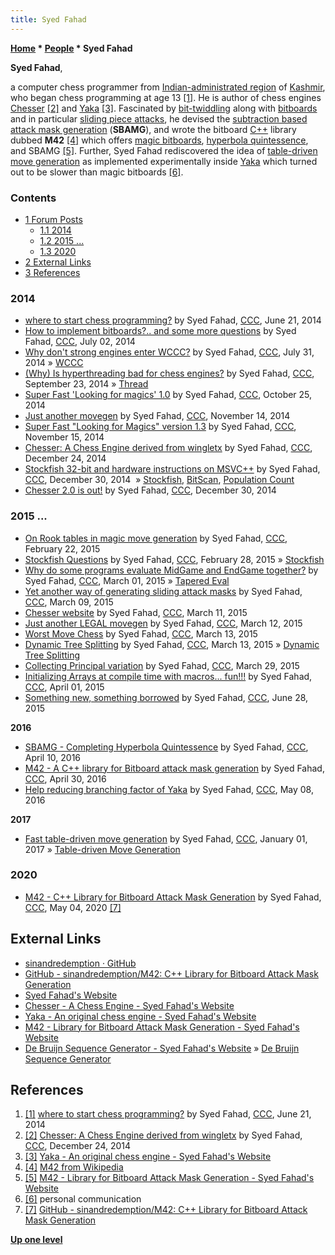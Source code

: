 ```yaml
---
title: Syed Fahad
---
```

**[Home](Home "Home") \* [People](People "People") \* Syed Fahad**


**Syed Fahad**,  

a computer chess programmer from [Indian-administrated region](https://en.wikipedia.org/wiki/Jammu_and_Kashmir) of [Kashmir](https://en.wikipedia.org/wiki/Kashmir_Valley), who began chess programming at age 13 <a id="cite-note-1" href="#cite-ref-1">[1]</a>. He is author of chess engines [Chesser](index.php?title=Chesser&action=edit&redlink=1 "Chesser (page does not exist)") <a id="cite-note-2" href="#cite-ref-2">[2]</a> and [Yaka](index.php?title=Yaka&action=edit&redlink=1 "Yaka (page does not exist)") <a id="cite-note-3" href="#cite-ref-3">[3]</a>. Fascinated by [bit-twiddling](Bit-Twiddling "Bit-Twiddling") along with [bitboards](Bitboards "Bitboards") and in particular [sliding piece attacks](Sliding_Piece_Attacks "Sliding Piece Attacks"), he devised the [subtraction based attack mask generation](SBAMG "SBAMG") (**SBAMG**), and wrote the bitboard [C++](Cpp "Cpp") library dubbed **M42** <a id="cite-note-4" href="#cite-ref-4">[4]</a> which offers [magic bitboards](Magic_Bitboards "Magic Bitboards"), [hyperbola quintessence](Hyperbola_Quintessence "Hyperbola Quintessence"), and SBAMG <a id="cite-note-5" href="#cite-ref-5">[5]</a>. Further, Syed Fahad rediscovered the idea of [table-driven move generation](Table-driven_Move_Generation "Table-driven Move Generation") as implemented experimentally inside [Yaka](index.php?title=Yaka&action=edit&redlink=1 "Yaka (page does not exist)") which turned out to be slower than magic bitboards <a id="cite-note-6" href="#cite-ref-6">[6]</a>.



### Contents


* [1 Forum Posts](#forum-posts)
	+ [1.1 2014](#2014)
	+ [1.2 2015 ...](#2015-...)
	+ [1.3 2020](#2020)
* [2 External Links](#external-links)
* [3 References](#references)






### 2014


* [where to start chess programming?](http://www.talkchess.com/forum/viewtopic.php?t=52709) by Syed Fahad, [CCC](CCC "CCC"), June 21, 2014
* [How to implement bitboards?.. and some more questions](http://www.talkchess.com/forum/viewtopic.php?t=52837) by Syed Fahad, [CCC](CCC "CCC"), July 02, 2014
* [Why don't strong engines enter WCCC?](http://www.talkchess.com/forum/viewtopic.php?t=53132) by Syed Fahad, [CCC](CCC "CCC"), July 31, 2014 » [WCCC](World_Computer_Chess_Championship "World Computer Chess Championship")
* [(Why) Is hyperthreading bad for chess engines?](http://www.talkchess.com/forum/viewtopic.php?t=53806) by Syed Fahad, [CCC](CCC "CCC"), September 23, 2014 » [Thread](Thread "Thread")
* [Super Fast 'Looking for magics' 1.0](http://www.talkchess.com/forum/viewtopic.php?t=54138) by Syed Fahad, [CCC](CCC "CCC"), October 25, 2014
* [Just another movegen](http://www.talkchess.com/forum/viewtopic.php?t=54337) by Syed Fahad, [CCC](CCC "CCC"), November 14, 2014
* [Super Fast "Looking for Magics" version 1.3](http://www.talkchess.com/forum/viewtopic.php?t=54348) by Syed Fahad, [CCC](CCC "CCC"), November 15, 2014
* [Chesser: A Chess Engine derived from wingletx](http://www.talkchess.com/forum/viewtopic.php?t=54740) by Syed Fahad, [CCC](CCC "CCC"), December 24, 2014
* [Stockfish 32-bit and hardware instructions on MSVC++](http://www.talkchess.com/forum/viewtopic.php?t=54798) by Syed Fahad, [CCC](CCC "CCC"), December 30, 2014  » [Stockfish](Stockfish "Stockfish"), [BitScan](BitScan "BitScan"), [Population Count](Population_Count "Population Count")
* [Chesser 2.0 is out!](http://www.talkchess.com/forum/viewtopic.php?t=54799) by Syed Fahad, [CCC](CCC "CCC"), December 30, 2014


### 2015 ...


* [On Rook tables in magic move generation](http://www.talkchess.com/forum/viewtopic.php?t=55418) by Syed Fahad, [CCC](CCC "CCC"), February 22, 2015
* [Stockfish Questions](http://www.talkchess.com/forum/viewtopic.php?t=55510) by Syed Fahad, [CCC](CCC "CCC"), February 28, 2015 » [Stockfish](Stockfish "Stockfish")
* [Why do some programs evaluate MidGame and EndGame together?](http://www.talkchess.com/forum/viewtopic.php?t=55519) by Syed Fahad, [CCC](CCC "CCC"), March 01, 2015 » [Tapered Eval](Tapered_Eval "Tapered Eval")
* [Yet another way of generating sliding attack masks](http://www.talkchess.com/forum/viewtopic.php?t=55604) by Syed Fahad, [CCC](CCC "CCC"), March 09, 2015
* [Chesser website](http://www.talkchess.com/forum/viewtopic.php?t=55635) by Syed Fahad, [CCC](CCC "CCC"), March 11, 2015
* [Just another LEGAL movegen](http://www.talkchess.com/forum/viewtopic.php?t=55639) by Syed Fahad, [CCC](CCC "CCC"), March 12, 2015
* [Worst Move Chess](http://www.talkchess.com/forum/viewtopic.php?t=55646) by Syed Fahad, [CCC](CCC "CCC"), March 13, 2015
* [Dynamic Tree Splitting](http://www.talkchess.com/forum/viewtopic.php?t=55649) by Syed Fahad, [CCC](CCC "CCC"), March 13, 2015 » [Dynamic Tree Splitting](Dynamic_Tree_Splitting "Dynamic Tree Splitting")
* [Collecting Principal variation](http://www.talkchess.com/forum/viewtopic.php?t=55819) by Syed Fahad, [CCC](CCC "CCC"), March 29, 2015
* [Initializing Arrays at compile time with macros... fun!!!](http://www.talkchess.com/forum/viewtopic.php?t=55853) by Syed Fahad, [CCC](CCC "CCC"), April 01, 2015
* [Something new, something borrowed](http://www.talkchess.com/forum/viewtopic.php?t=56804) by Syed Fahad, [CCC](CCC "CCC"), June 28, 2015


**2016**



* [SBAMG - Completing Hyperbola Quintessence](http://www.talkchess.com/forum/viewtopic.php?t=59845) by Syed Fahad, [CCC](CCC "CCC"), April 10, 2016
* [M42 - A C++ library for Bitboard attack mask generation](http://www.talkchess.com/forum/viewtopic.php?t=60007) by Syed Fahad, [CCC](CCC "CCC"), April 30, 2016
* [Help reducing branching factor of Yaka](http://www.talkchess.com/forum/viewtopic.php?t=60093) by Syed Fahad, [CCC](CCC "CCC"), May 08, 2016


**2017**



* [Fast table-driven move generation](http://www.talkchess.com/forum/viewtopic.php?t=62686) by Syed Fahad, [CCC](CCC "CCC"), January 01, 2017 » [Table-driven Move Generation](Table-driven_Move_Generation "Table-driven Move Generation")


### 2020


* [M42 - C++ Library for Bitboard Attack Mask Generation](http://www.talkchess.com/forum3/viewtopic.php?f=7&t=73830) by Syed Fahad, [CCC](CCC "CCC"), May 04, 2020 <a id="cite-note-7" href="#cite-ref-7">[7]</a>


## External Links


* [sinandredemption · GitHub](https://github.com/sinandredemption)
* [GitHub - sinandredemption/M42: C++ Library for Bitboard Attack Mask Generation](https://github.com/sinandredemption/M42)
* [Syed Fahad's Website](https://sites.google.com/site/sydfhd/home)
* [Chesser - A Chess Engine - Syed Fahad's Website](https://sites.google.com/site/sydfhd/projects/chesser)
* [Yaka - An original chess engine - Syed Fahad's Website](https://sites.google.com/site/sydfhd/projects/yaka)
* [M42 - Library for Bitboard Attack Mask Generation - Syed Fahad's Website](https://sites.google.com/site/sydfhd/projects/m42)
* [De Bruijn Sequence Generator - Syed Fahad's Website](https://sites.google.com/site/sydfhd/articles-tutorials/de-bruijn-sequence-generator) » [De Bruijn Sequence Generator](De_Bruijn_Sequence_Generator "De Bruijn Sequence Generator")


## References


1. <a id="cite-ref-1" href="#cite-note-1">[1]</a> [where to start chess programming?](http://www.talkchess.com/forum/viewtopic.php?t=52709) by Syed Fahad, [CCC](CCC "CCC"), June 21, 2014
2. <a id="cite-ref-2" href="#cite-note-2">[2]</a> [Chesser: A Chess Engine derived from wingletx](http://www.talkchess.com/forum/viewtopic.php?t=54740) by Syed Fahad, [CCC](CCC "CCC"), December 24, 2014
3. <a id="cite-ref-3" href="#cite-note-3">[3]</a> [Yaka - An original chess engine - Syed Fahad's Website](https://sites.google.com/site/sydfhd/projects/yaka)
4. <a id="cite-ref-4" href="#cite-note-4">[4]</a> [M42 from Wikipedia](https://en.wikipedia.org/wiki/M42)
5. <a id="cite-ref-5" href="#cite-note-5">[5]</a> [M42 - Library for Bitboard Attack Mask Generation - Syed Fahad's Website](https://sites.google.com/site/sydfhd/projects/m42)
6. <a id="cite-ref-6" href="#cite-note-6">[6]</a> personal communication
7. <a id="cite-ref-7" href="#cite-note-7">[7]</a> [GitHub - sinandredemption/M42: C++ Library for Bitboard Attack Mask Generation](https://github.com/sinandredemption/M42)

**[Up one level](People "People")**







 
